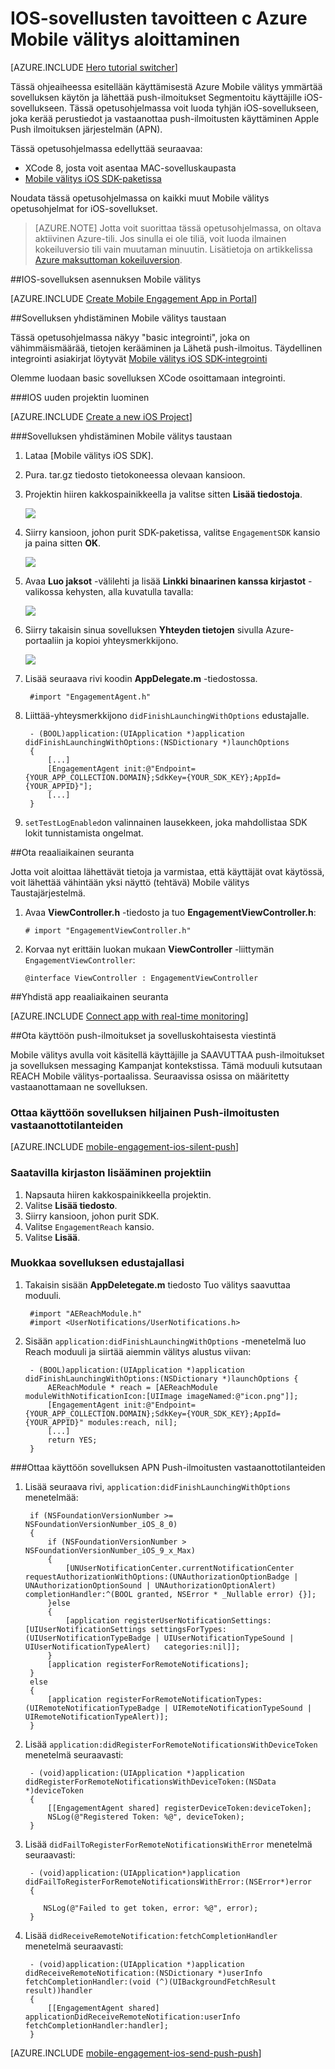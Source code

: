 <properties
    pageTitle="Aloittaminen Azure Mobile välitys iOS tavoitteen c | Microsoft Azure"
    description="Opettele käyttämään Azure Mobile välitys iOS-sovellusten kanssa analyysin ja push-ilmoitukset."
    services="mobile-engagement"
    documentationCenter="mobile"
    authors="piyushjo"
    manager="erikre"
    editor="" />

<tags
    ms.service="mobile-engagement"
    ms.workload="mobile"
    ms.tgt_pltfrm="mobile-ios"
    ms.devlang="objective-c"
    ms.topic="hero-article"
    ms.date="10/05/2016"
    ms.author="piyushjo" />

# <a name="get-started-with-azure-mobile-engagement-for-ios-apps-in-objective-c"></a>IOS-sovellusten tavoitteen c Azure Mobile välitys aloittaminen

[AZURE.INCLUDE [Hero tutorial switcher](../../includes/mobile-engagement-hero-tutorial-switcher.md)]

Tässä ohjeaiheessa esitellään käyttämisestä Azure Mobile välitys ymmärtää sovelluksen käytön ja lähettää push-ilmoitukset Segmentoitu käyttäjille iOS-sovellukseen.
Tässä opetusohjelmassa voit luoda tyhjän iOS-sovellukseen, joka kerää perustiedot ja vastaanottaa push-ilmoitusten käyttäminen Apple Push ilmoituksen järjestelmän (APN).

Tässä opetusohjelmassa edellyttää seuraavaa:

+ XCode 8, josta voit asentaa MAC-sovelluskaupasta
+ [Mobile välitys iOS SDK-paketissa]

Noudata tässä opetusohjelmassa on kaikki muut Mobile välitys opetusohjelmat for iOS-sovellukset.

> [AZURE.NOTE] Jotta voit suorittaa tässä opetusohjelmassa, on oltava aktiivinen Azure-tili. Jos sinulla ei ole tiliä, voit luoda ilmainen kokeiluversio tili vain muutaman minuutin. Lisätietoja on artikkelissa [Azure maksuttoman kokeiluversion](https://azure.microsoft.com/pricing/free-trial/?WT.mc_id=A0E0E5C02&amp;returnurl=http%3A%2F%2Fazure.microsoft.com%2Fen-us%2Fdocumentation%2Farticles%2Fmobile-engagement-ios-get-started).

##<a id="setup-azme"></a>IOS-sovelluksen asennuksen Mobile välitys

[AZURE.INCLUDE [Create Mobile Engagement App in Portal](../../includes/mobile-engagement-create-app-in-portal-new.md)]

##<a id="connecting-app"></a>Sovelluksen yhdistäminen Mobile välitys taustaan

Tässä opetusohjelmassa näkyy "basic integrointi", joka on vähimmäismäärää, tietojen kerääminen ja Lähetä push-ilmoitus. Täydellinen integrointi asiakirjat löytyvät [Mobile välitys iOS SDK-integrointi](mobile-engagement-ios-sdk-overview.md)

Olemme luodaan basic sovelluksen XCode osoittamaan integrointi.

###<a name="create-a-new-ios-project"></a>IOS uuden projektin luominen

[AZURE.INCLUDE [Create a new iOS Project](../../includes/mobile-engagement-create-new-ios-app.md)]

###<a name="connect-your-app-to-the-mobile-engagement-backend"></a>Sovelluksen yhdistäminen Mobile välitys taustaan

1. Lataa [Mobile välitys iOS SDK].
2. Pura. tar.gz tiedosto tietokoneessa olevaan kansioon.
3. Projektin hiiren kakkospainikkeella ja valitse sitten **Lisää tiedostoja**.

    ![][1]

4. Siirry kansioon, johon purit SDK-paketissa, valitse `EngagementSDK` kansio ja paina sitten **OK**.

    ![][2]

5. Avaa **Luo jaksot** -välilehti ja lisää **Linkki binaarinen kanssa kirjastot** -valikossa kehysten, alla kuvatulla tavalla:

    ![][3]

6. Siirry takaisin sinua sovelluksen **Yhteyden tietojen** sivulla Azure-portaaliin ja kopioi yhteysmerkkijono.

    ![][4]

7. Lisää seuraava rivi koodin **AppDelegate.m** -tiedostossa.

        #import "EngagementAgent.h"

8. Liittää-yhteysmerkkijono `didFinishLaunchingWithOptions` edustajalle.

        - (BOOL)application:(UIApplication *)application didFinishLaunchingWithOptions:(NSDictionary *)launchOptions
        {
            [...]   
            [EngagementAgent init:@"Endpoint={YOUR_APP_COLLECTION.DOMAIN};SdkKey={YOUR_SDK_KEY};AppId={YOUR_APPID}"];
            [...]
        }

9. `setTestLogEnabled`on valinnainen lausekkeen, joka mahdollistaa SDK lokit tunnistamista ongelmat. 

##<a id="monitor"></a>Ota reaaliaikainen seuranta

Jotta voit aloittaa lähettävät tietoja ja varmistaa, että käyttäjät ovat käytössä, voit lähettää vähintään yksi näyttö (tehtävä) Mobile välitys Taustajärjestelmä.

1. Avaa **ViewController.h** -tiedosto ja tuo **EngagementViewController.h**:

    `# import "EngagementViewController.h"`

2. Korvaa nyt erittäin luokan mukaan **ViewController** -liittymän `EngagementViewController`:

    `@interface ViewController : EngagementViewController`

##<a id="monitor"></a>Yhdistä app reaaliaikainen seuranta

[AZURE.INCLUDE [Connect app with real-time monitoring](../../includes/mobile-engagement-connect-app-with-monitor.md)]

##<a id="integrate-push"></a>Ota käyttöön push-ilmoitukset ja sovelluskohtaisesta viestintä

Mobile välitys avulla voit käsitellä käyttäjille ja SAAVUTTAA push-ilmoitukset ja sovelluksen messaging Kampanjat kontekstissa. Tämä moduuli kutsutaan REACH Mobile välitys-portaalissa.
Seuraavissa osissa on määritetty vastaanottamaan ne sovelluksen.

### <a name="enable-your-app-to-receive-silent-push-notifications"></a>Ottaa käyttöön sovelluksen hiljainen Push-ilmoitusten vastaanottotilanteiden

[AZURE.INCLUDE [mobile-engagement-ios-silent-push](../../includes/mobile-engagement-ios-silent-push.md)]  

### <a name="add-the-reach-library-to-your-project"></a>Saatavilla kirjaston lisääminen projektiin

1. Napsauta hiiren kakkospainikkeella projektin.
2. Valitse **Lisää tiedosto**.
3. Siirry kansioon, johon purit SDK.
4. Valitse `EngagementReach` kansio.
5. Valitse **Lisää**.

### <a name="modify-your-application-delegate"></a>Muokkaa sovelluksen edustajallasi

1. Takaisin sisään **AppDeletegate.m** tiedosto Tuo välitys saavuttaa moduuli.

        #import "AEReachModule.h"
        #import <UserNotifications/UserNotifications.h>

2. Sisään `application:didFinishLaunchingWithOptions` -menetelmä luo Reach moduuli ja siirtää aiemmin välitys alustus viivan:

        - (BOOL)application:(UIApplication *)application didFinishLaunchingWithOptions:(NSDictionary *)launchOptions {
            AEReachModule * reach = [AEReachModule moduleWithNotificationIcon:[UIImage imageNamed:@"icon.png"]];
            [EngagementAgent init:@"Endpoint={YOUR_APP_COLLECTION.DOMAIN};SdkKey={YOUR_SDK_KEY};AppId={YOUR_APPID}" modules:reach, nil];
            [...]
            return YES;
        }

###<a name="enable-your-app-to-receive-apns-push-notifications"></a>Ottaa käyttöön sovelluksen APN Push-ilmoitusten vastaanottotilanteiden

1. Lisää seuraava rivi, `application:didFinishLaunchingWithOptions` menetelmää:

        if (NSFoundationVersionNumber >= NSFoundationVersionNumber_iOS_8_0)
        {
            if (NSFoundationVersionNumber > NSFoundationVersionNumber_iOS_9_x_Max)
            {
                [UNUserNotificationCenter.currentNotificationCenter requestAuthorizationWithOptions:(UNAuthorizationOptionBadge | UNAuthorizationOptionSound | UNAuthorizationOptionAlert) completionHandler:^(BOOL granted, NSError * _Nullable error) {}];
            }else
            {
                [application registerUserNotificationSettings:[UIUserNotificationSettings settingsForTypes:(UIUserNotificationTypeBadge | UIUserNotificationTypeSound | UIUserNotificationTypeAlert)   categories:nil]];
            }
            [application registerForRemoteNotifications];
        }
        else
        {
            [application registerForRemoteNotificationTypes:(UIRemoteNotificationTypeBadge | UIRemoteNotificationTypeSound | UIRemoteNotificationTypeAlert)];
        }

2. Lisää `application:didRegisterForRemoteNotificationsWithDeviceToken` menetelmä seuraavasti:

        - (void)application:(UIApplication *)application didRegisterForRemoteNotificationsWithDeviceToken:(NSData *)deviceToken
        {
            [[EngagementAgent shared] registerDeviceToken:deviceToken];
            NSLog(@"Registered Token: %@", deviceToken);
        }

3. Lisää `didFailToRegisterForRemoteNotificationsWithError` menetelmä seuraavasti:

        - (void)application:(UIApplication*)application didFailToRegisterForRemoteNotificationsWithError:(NSError*)error
        {
           
           NSLog(@"Failed to get token, error: %@", error);
        }

4. Lisää `didReceiveRemoteNotification:fetchCompletionHandler` menetelmä seuraavasti:

        - (void)application:(UIApplication *)application didReceiveRemoteNotification:(NSDictionary *)userInfo fetchCompletionHandler:(void (^)(UIBackgroundFetchResult result))handler
        {
            [[EngagementAgent shared] applicationDidReceiveRemoteNotification:userInfo fetchCompletionHandler:handler];
        }

[AZURE.INCLUDE [mobile-engagement-ios-send-push-push](../../includes/mobile-engagement-ios-send-push.md)]

<!-- URLs. -->
[Mobile välitys iOS SDK-paketissa]: http://aka.ms/qk2rnj

<!-- Images. -->
[1]: ./media/mobile-engagement-ios-get-started/xcode-add-files.png
[2]: ./media/mobile-engagement-ios-get-started/xcode-select-engagement-sdk.png
[3]: ./media/mobile-engagement-ios-get-started/xcode-build-phases.png
[4]: ./media/mobile-engagement-ios-get-started/app-connection-info-page.png

